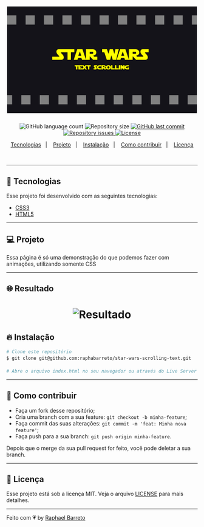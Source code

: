 <h1 align="center">
  <img alt="Star Wars" title="#delicinha" src=".github/logo.png" width="500px" />
  <br/>
</h1>

<p align="center">
  <img alt="GitHub language count" src="https://img.shields.io/github/languages/count/raphabarreto/star-wars-scrolling-text">

  <img alt="Repository size" src="https://img.shields.io/github/repo-size/raphabarreto/star-wars-scrolling-text">

  <a href="https://github.com/raphabarreto/star-wars-scrolling-text/commits/master">
    <img alt="GitHub last commit" src="https://img.shields.io/github/last-commit/raphabarreto/star-wars-scrolling-text">
  </a>

  <a href="https://github.com/raphabarreto/star-wars-scrolling-text/issues">
    <img alt="Repository issues" src="https://img.shields.io/github/issues/raphabarreto/star-wars-scrolling-text">
  </a>

  <a href="https://github.com/raphabarreto/star-wars-scrolling-text/blob/master/LICENSE.md">
    <img alt="License" src="https://img.shields.io/badge/license-MIT-brightgreen">
  <a>
</p>


<p align="center">
  <a href="#-tecnologias">Tecnologias</a>&nbsp;&nbsp;&nbsp;|&nbsp;&nbsp;&nbsp;
  <a href="#-projeto">Projeto</a>&nbsp;&nbsp;&nbsp;|&nbsp;&nbsp;&nbsp;
  <a href="#-instalação">Instalação</a>&nbsp;&nbsp;&nbsp;|&nbsp;&nbsp;&nbsp;
  <a href="#-instalação">Como contribuir</a>&nbsp;&nbsp;&nbsp;|&nbsp;&nbsp;&nbsp;
  <a href="#-licença">Licença</a>
</p>

<br>


---


## 🚀 Tecnologias

Esse projeto foi desenvolvido com as seguintes tecnologias:

- [CSS3](https://www.w3schools.com/css/default.asp)
- [HTML5](https://html.com/html5/)

---
## 💻 Projeto
Essa página é só uma demonstração do que podemos fazer com animações, utilizando somente CSS

---

## 🌐 Resultado
<h1 align="center">
    <img alt="Resultado" title="#delicinha" src=".github/star-wars.gif" />
</h1>

## 🔥 Instalação

```bash
# Clone este repositório
$ git clone git@github.com:raphabarreto/star-wars-scrolling-text.git

# Abre o arquivo index.html no seu navegador ou através do Live Server do Visual Studio Code
```
---
## 🤔 Como contribuir

- Faça um fork desse repositório;
- Cria uma branch com a sua feature: `git checkout -b minha-feature`;
- Faça commit das suas alterações: `git commit -m 'feat: Minha nova feature'`;
- Faça push para a sua branch: `git push origin minha-feature`.

Depois que o merge da sua pull request for feito, você pode deletar a sua branch.

---
## 🧾 Licença

Esse projeto está sob a licença MIT. Veja o arquivo [LICENSE](LICENSE.md) para mais detalhes.

---

Feito com 💗 by [Raphael Barreto](https://bit.ly/contato-linkedin)
